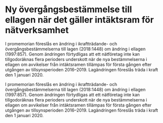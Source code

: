 # Ny övergångsbestämmelse till ellagen när det gäller intäktsram för nätverksamhet

I promemorian föreslås en ändring i ikraftträdande- och övergångsbestämmelserna till lagen (2018:1448) om ändring i ellagen (1997:857). Genom ändringen förtydligas att ett nätföretag inte kan tillgodoräknas flera perioders underskott när de nya bestämmelserna i ellagen om avvikelser från intäktsramen tillämpas för första gången efter utgången av tillsynsperioden 2016–2019. Lagändringen föreslås träda i kraft den 1 januari 2020.

I promemorian föreslås en ändring i ikraftträdande- och övergångsbestämmelserna till lagen (2018:1448) om ändring i ellagen (1997:857). Genom ändringen förtydligas att ett nätföretag inte kan tillgodoräknas flera perioders underskott när de nya bestämmelserna i ellagen om avvikelser från intäktsramen tillämpas för första gången efter utgången av tillsynsperioden 2016–2019. Lagändringen föreslås träda i kraft den 1 januari 2020.
